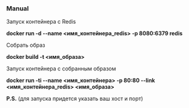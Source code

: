 ### Manual 
Запуск контейнера с Redis

__docker run -d --name <имя_контейнера_redis> -p 8080:6379 redis__

Собрать образ

__docker build -t <имя_образа>__

Запуск контейнера с собранным образом

__docker run -ti --name <имя_контейнера> -p 80:80 --link <имя_контейнера_redis> <имя_образа>__

__P.S.__ (для запуска придется указать ваш хост и порт)
